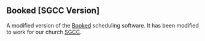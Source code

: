 Booked [SGCC Version]
---------------------

A modified version of the [Booked](http://www.bookedscheduler.com) scheduling software.  It has been modified to work for our church [SGCC](http://sgcandcs.org).